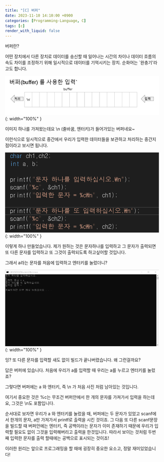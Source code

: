 ```yaml
---
title: "[C] 버퍼"
date: 2023-11-10 14:10:00 +0900
categories: [Programming-Language, C]
tags: [c]
render_with_liquid: false
---
```


버퍼란?

어떤 장치에서 다른 장치로 데이터를 송신할 때 일어나는 시간의 차이나 데이터 흐름의 속도 차이를 조정하기 위해 일시적으로 데이터를 기억시키는 장치. 순화어는 \`완충기'라고도 합니다.

![Desktop View](/assets/img/Programming-Language/C/Buffer/1.png){: width="100%" }

이미지 하나를 가져왔는데요 \\n (줄바꿈, 엔터키)가 들어가있는 버퍼네요~

이런식으로 일시적으로 중간에서 우리가 입력한 데이터들을 보관하고 처리하는 중간지점이라고 보시면 됩니다.

![Desktop View](/assets/img/Programming-Language/C/Buffer/2.png){: width="100%" }

이렇게 하나 만들었습니다. 제가 원하는 것은 문자하나를 입력하고 그 문자가 출력되면 또 다른 문자를 입력하고 또 그것이 출력되도록 하고싶어할 것입니다.

그래서 a라는 문자를 처음에 입력하고 엔터키를 눌렀더니?

![Desktop View](/assets/img/Programming-Language/C/Buffer/3.png){: width="100%" }

잉? 또 다른 문자를 입력할 새도 없이 빌드가 끝나버렸습니다. 왜 그런걸까요?

답은 버퍼에 있습니다. 처음에 우리가 a를 입력할 때 우리는 a를 누르고 엔터키를 눌렀죠?

그렇다면 버퍼에는 a 와 엔터키, 즉 \\n 가 처음 사진 처럼 남아있는 것입니다.

여기서 중요한 것은 %c는 무조건 버퍼안에서 한 개의 문자를 가져가서 입력을 하는데요, 그것은 \\n도 포함입니다.

순서대로 보자면 우리가 a 와 엔터키를 눌렀을 때, 버퍼에는 두 문자가 있었고 scanf에서 한개의 문자, a만 가져가서 printf로 출력을 시킨 것이죠. 그 다음 또 다른 scanf문장을 빌드할 때 버퍼안에는 엔터키, 즉 공백이라는 문자가 이미 존재하기 때문에 우리가 입력할 필요도 없이 그것을 입력해버리고 출력을 한것입니다. 따라서 보이는 것처럼 두번째 입력한 문자를 출력 할때에는 공백으로 표시되는 것이죠!

이러한 원리는 앞으로 프로그래밍을 할 때에 굉장히 중요한 요소고, 정말 재미있었습니다!
